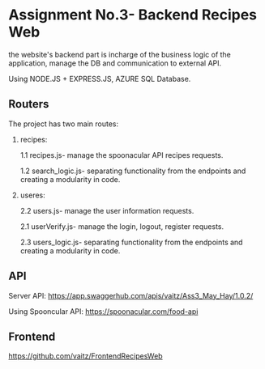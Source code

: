 # Assignment No.3- Backend Recipes Web

the website's backend part is incharge of the business logic of the application, manage the DB and communication to external API.

Using NODE.JS + EXPRESS.JS, AZURE SQL Database.


## Routers

The project has two main routes:

1. recipes:

	1.1 recipes.js- manage the spoonacular API recipes requests.
	
	1.2 search_logic.js- separating functionality from the endpoints and creating a modularity in code.
	
	
2. useres:

	2.2 users.js- manage the user information requests.
	
	2.1 userVerify.js- manage the login, logout, register requests.
	
	2.3 users_logic.js- separating functionality from the endpoints and creating a modularity in code.


## API
Server API: https://app.swaggerhub.com/apis/vaitz/Ass3_May_Hay/1.0.2/

Using Spooncular API: https://spoonacular.com/food-api

## Frontend

https://github.com/vaitz/FrontendRecipesWeb
